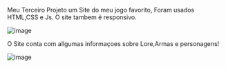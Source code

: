 Meu Terceiro Projeto um Site do meu jogo favorito, Foram usados HTML,CSS e Js. O site tambem é responsivo.

![image](https://github.com/user-attachments/assets/8f10d39d-a04a-41e9-bec9-ae87ac2e41ec)

O Site conta com allgumas informaçoes sobre Lore,Armas e personagens!

![image](https://github.com/user-attachments/assets/e5800248-9049-46d2-9ab0-040561f5d7ad)
